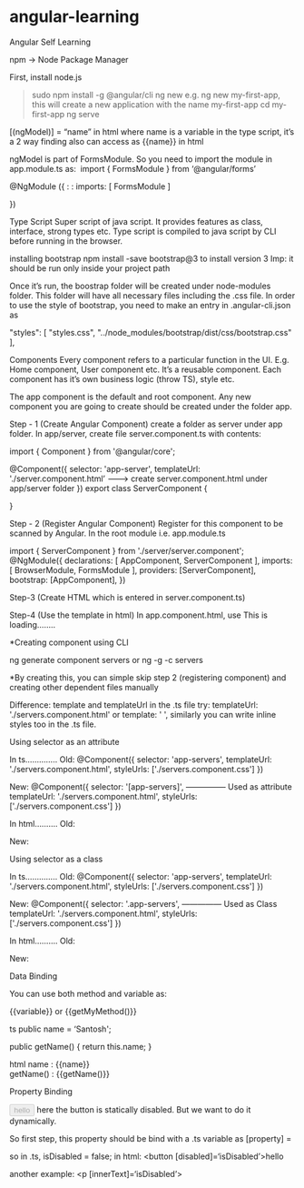 # angular-learning

Angular Self Learning

npm -> Node Package Manager

First, install node.js


> sudo npm install -g @angular/cli
> ng new <app name>				e.g. ng new my-first-app, this will create a new application with the name my-first-app
> cd my-first-app
> ng serve


[(ngModel)] = “name” in html where name is a variable in the type script, it’s a 2 way finding
also can access as {{name}} in html

ngModel is part of FormsModule. So you need to import the module in app.module.ts as: 
import { FormsModule } from ‘@angular/forms’

@NgModule ({
	:
	:
	imports: [
		FormsModule
	]

})


Type Script
Super script of java script. It provides features as class, interface, strong types etc. Type script is compiled to java script by CLI before running in the browser. 

installing bootstrap
npm install -save bootstrap@3 to install version 3
Imp: it should be run only inside your project path

Once it’s run, the boostrap folder will be created under node-modules folder. This folder will have all necessary files including the .css file.
In order to use the style of bootstrap, you need to make an entry in .angular-cli.json as

"styles": [
  "styles.css",
  "../node_modules/bootstrap/dist/css/bootstrap.css"
],


Components
Every component refers to a particular function in the UI. E.g. Home component, User component etc. It’s a reusable component.
Each component has it’s own business logic (throw TS), style etc.

The app component is the default and root component. Any new component you are going to create should be created under the folder app.

Step - 1 (Create Angular Component)
create a folder as server under app folder. In app/server, create file server.component.ts with contents:

import { Component } from '@angular/core';

@Component({
  selector: 'app-server',
  templateUrl: './server.component.html’            ———> create server.component.html under app/server folder
})
export class ServerComponent {

}

Step - 2 (Register Angular Component)
Register for this component to be scanned by Angular. In the root module i.e. app.module.ts

import { ServerComponent } from './server/server.component';
@NgModule({
  declarations: [
    AppComponent,
    ServerComponent
  ],
  imports: [
    BrowserModule,
    FormsModule
  ],
  providers: [ServerComponent],
  bootstrap: [AppComponent],
})

Step-3 (Create HTML which is entered in server.component.ts)

Step-4 (Use the template in html)
In app.component.html, use
<app-server>This is loading……..</app-server>


*Creating component using CLI

ng generate component servers
or
ng -g -c servers

*By creating this, you can simple skip step 2 (registering component) and creating other dependent files manually


Difference: template and templateUrl in the .ts file
try:
templateUrl: './servers.component.html'
or
template: '<app-server></app-server> <app-server></app-server>',
similarly you can write inline styles too in the .ts file.

Using selector as an attribute

In ts…………..
Old:
@Component({
  selector: 'app-servers',
  templateUrl: './servers.component.html',
  styleUrls: ['./servers.component.css']
})

New:
@Component({
  selector: '[app-servers]',				————— Used as attribute
  templateUrl: './servers.component.html',
  styleUrls: ['./servers.component.css']
})

In html……….
Old:
<app-servers></app-servers>


New:
<div app-servers></div>

Using selector as a class

In ts…………..
Old:
@Component({
  selector: 'app-servers',
  templateUrl: './servers.component.html',
  styleUrls: ['./servers.component.css']
})

New:
@Component({
  selector: '.app-servers',		————— Used as Class
  templateUrl: './servers.component.html',
  styleUrls: ['./servers.component.css']
})

In html……….
Old:
<app-servers></app-servers>


New:
<div class='app-servers'></div>

	

Data Binding

You can use both method and variable as:

{{variable}} or {{getMyMethod()}}

ts
public name = ‘Santosh';

public getName() {
  return this.name;
}


html
name : {{name}}
<br>
getName() : {{getName()}}



Property Binding

<button disabled>hello</button> 
	here the button is statically disabled. But we want to do it dynamically.

So first step, this property should be bind with a .ts variable as [property] = <variable>

so in .ts, 
	isDisabled = false;
in html:
	<button [disabled]=‘isDisabled’>hello</button> 

another example:
	<p [innerText]=‘isDisabled’></p>






